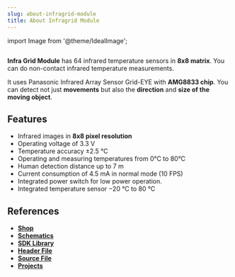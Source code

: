 ```yaml
---
slug: about-infragrid-module
title: About Infragrid Module
---
```

import Image from '@theme/IdealImage';

<div class="container">
  <div class="row">
    <div class="col col--4">
      <div><Image img={require('./1-wire-module.png')} /></div>
    </div>
    <div class="col col--6">
      <p>
        <b>Infra Grid Module</b> has 64 infrared temperature sensors in <b>8x8 matrix</b>. You can do non-contact infrared temperature measurements.
      </p>
      <p>
        It uses Panasonic Infrared Array Sensor Grid-EYE with <b>AMG8833 chip</b>. You can detect not just <b>movements</b> but also the <b>direction</b> and <b>size of the moving object</b>.
      </p>
    </div>
  </div>
</div>

## Features
- Infrared images in **8x8 pixel resolution**
- Operating voltage of 3.3 V
- Temperature accuracy ±2.5 °C
- Operating and measuring temperatures from 0°C to 80°C
- Human detection distance up to 7 m
- Current consumption of 4.5 mA in normal mode (10 FPS)
- Integrated power switch for low power operation.
- Integrated temperature sensor −20 °C to 80 °C

## References
- [**Shop**](https://shop.hardwario.com/infra-grid-module/)
- [**Schematics**](https://github.com/hardwario/bc-hardware/tree/master/out/bc-module-infra-grid)
- [**SDK Library**](https://sdk.hardwario.com/group__twr__module__infra__grid.html)
- [**Header File**](https://github.com/hardwario/twr-sdk/blob/master/twr/inc/twr_module_infra_grid.h)
- [**Source File**](https://github.com/hardwario/twr-sdk/blob/master/twr/src/twr_module_infra_grid.c)
- [**Projects**](https://www.hackster.io/hardwario/projects?part_id=110885)
